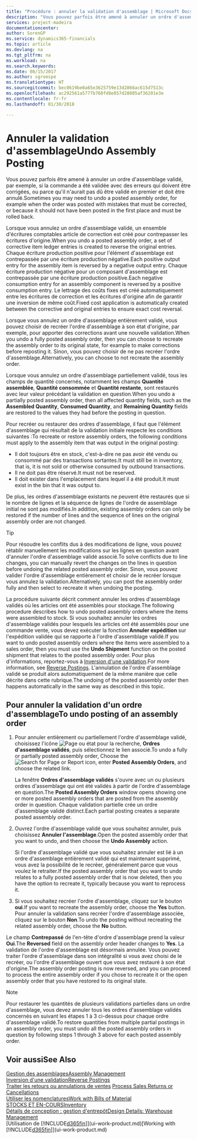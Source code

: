 ```yaml
---
title: "Procédure : annuler la validation d'assemblage | Microsoft Docs"
description: "Vous pouvez parfois être amené à annuler un ordre d'assemblage validé, par exemple, si la commande a été validée avec des erreurs qui doivent être corrigées, ou parce qu'il n'aurait pas dû être validé en premier et doit être annulé."
services: project-madeira
documentationcenter: 
author: SorenGP
ms.service: dynamics365-financials
ms.topic: article
ms.devlang: na
ms.tgt_pltfrm: na
ms.workload: na
ms.search.keywords: 
ms.date: 08/15/2017
ms.author: sgroespe
ms.translationtype: HT
ms.sourcegitcommit: bec0619be0a65e3625759e13d2866ac615d7513c
ms.openlocfilehash: ac292561a5777b760fd8e857d28085af36201e3e
ms.contentlocale: fr-fr
ms.lasthandoff: 01/30/2018

---
```

# <a name="undo-assembly-posting"></a><span data-ttu-id="dedea-103">Annuler la validation d'assemblage</span><span class="sxs-lookup"><span data-stu-id="dedea-103">Undo Assembly Posting</span></span>
<span data-ttu-id="dedea-104">Vous pouvez parfois être amené à annuler un ordre d'assemblage validé, par exemple, si la commande a été validée avec des erreurs qui doivent être corrigées, ou parce qu'il n'aurait pas dû être validé en premier et doit être annulé.</span><span class="sxs-lookup"><span data-stu-id="dedea-104">Sometimes you may need to undo a posted assembly order, for example when the order was posted with mistakes that must be corrected, or because it should not have been posted in the first place and must be rolled back.</span></span>

<span data-ttu-id="dedea-105">Lorsque vous annulez un ordre d'assemblage validé, un ensemble d'écritures comptables article de correction est créé pour contrepasser les écritures d'origine.</span><span class="sxs-lookup"><span data-stu-id="dedea-105">When you undo a posted assembly order, a set of corrective item ledger entries is created to reverse the original entries.</span></span> <span data-ttu-id="dedea-106">Chaque écriture production positive pour l'élément d'assemblage est contrepassée par une écriture production négative.</span><span class="sxs-lookup"><span data-stu-id="dedea-106">Each positive output entry for the assembly item is reversed by a negative output entry.</span></span> <span data-ttu-id="dedea-107">Chaque écriture production négative pour un composant d'assemblage est contrepassée par une écriture production positive.</span><span class="sxs-lookup"><span data-stu-id="dedea-107">Each negative consumption entry for an assembly component is reversed by a positive consumption entry.</span></span> <span data-ttu-id="dedea-108">Le lettrage des coûts fixes est créé automatiquement entre les écritures de correction et les écritures d'origine afin de garantir une inversion de même coût.</span><span class="sxs-lookup"><span data-stu-id="dedea-108">Fixed cost application is automatically created between the corrective and original entries to ensure exact cost reversal.</span></span>  

<span data-ttu-id="dedea-109">Lorsque vous annulez un ordre d'assemblage entièrement validé, vous pouvez choisir de recréer l'ordre d'assemblage à son état d'origine, par exemple, pour apporter des corrections avant une nouvelle validation.</span><span class="sxs-lookup"><span data-stu-id="dedea-109">When you undo a fully posted assembly order, then you can choose to recreate the assembly order to its original state, for example to make corrections before reposting it.</span></span> <span data-ttu-id="dedea-110">Sinon, vous pouvez choisir de ne pas recréer l'ordre d'assemblage.</span><span class="sxs-lookup"><span data-stu-id="dedea-110">Alternatively, you can choose to not recreate the assembly order.</span></span>  

<span data-ttu-id="dedea-111">Lorsque vous annulez un ordre d'assemblage partiellement validé, tous les champs de quantité concernés, notamment les champs **Quantité assemblée**, **Quantité consommée** et **Quantité restante**, sont restaurés avec leur valeur précédant la validation en question.</span><span class="sxs-lookup"><span data-stu-id="dedea-111">When you undo a partially posted assembly order, then all affected quantity fields, such as the **Assembled Quantity**, **Consumed Quantity**, and **Remaining Quantity** fields are restored to the values they had before the posting in question.</span></span>  

<span data-ttu-id="dedea-112">Pour recréer ou restaurer des ordres d'assemblage, il faut que l'élément d'assemblage qui résultait de la validation initiale respecte les conditions suivantes :</span><span class="sxs-lookup"><span data-stu-id="dedea-112">To recreate or restore assembly orders, the following conditions must apply to the assembly item that was output in the original posting:</span></span>  

-   <span data-ttu-id="dedea-113">Il doit toujours être en stock, c'est-à-dire ne pas avoir été vendu ou consommé par des transactions sortantes.</span><span class="sxs-lookup"><span data-stu-id="dedea-113">It must still be in inventory, that is, it is not sold or otherwise consumed by outbound transactions.</span></span>  
-   <span data-ttu-id="dedea-114">Il ne doit pas être réservé.</span><span class="sxs-lookup"><span data-stu-id="dedea-114">It must not be reserved.</span></span>  
-   <span data-ttu-id="dedea-115">Il doit exister dans l'emplacement dans lequel il a été produit.</span><span class="sxs-lookup"><span data-stu-id="dedea-115">It must exist in the bin that it was output to.</span></span>  

<span data-ttu-id="dedea-116">De plus, les ordres d'assemblage existants ne peuvent être restaurés que si le nombre de lignes et la séquence de lignes de l'ordre de assemblage initial ne sont pas modifiés.</span><span class="sxs-lookup"><span data-stu-id="dedea-116">In addition, existing assembly orders can only be restored if the number of lines and the sequence of lines on the original assembly order are not changed.</span></span>  

> [!TIP]  
>  <span data-ttu-id="dedea-117">Pour résoudre les conflits dus à des modifications de ligne, vous pouvez rétablir manuellement les modifications sur les lignes en question avant d'annuler l'ordre d'assemblage validé associé.</span><span class="sxs-lookup"><span data-stu-id="dedea-117">To solve conflicts due to line changes, you can manually revert the changes on the lines in question before undoing the related posted assembly order.</span></span> <span data-ttu-id="dedea-118">Sinon, vous pouvez valider l'ordre d'assemblage entièrement et choisir de le recréer lorsque vous annulez la validation.</span><span class="sxs-lookup"><span data-stu-id="dedea-118">Alternatively, you can post the assembly order fully and then select to recreate it when undoing the posting.</span></span>  

<span data-ttu-id="dedea-119">La procédure suivante décrit comment annuler les ordres d'assemblage validés où les articles ont été assemblés pour stockage.</span><span class="sxs-lookup"><span data-stu-id="dedea-119">The following procedure describes how to undo posted assembly orders where the items were assembled to stock.</span></span> <span data-ttu-id="dedea-120">Si vous souhaitez annuler les ordres d'assemblage validés pour lesquels les articles ont été assemblés pour une commande vente, vous devez exécuter la fonction **Annuler expédition** sur l'expédition validée qui se rapporte à l'ordre d'assemblage validé.</span><span class="sxs-lookup"><span data-stu-id="dedea-120">If you want to undo posted assembly orders where the items were assembled to a sales order, then you must use the **Undo Shipment** function on the posted shipment that relates to the posted assembly order.</span></span> <span data-ttu-id="dedea-121">Pour plus d'informations, reportez-vous à [Inversion d'une validation](finance-how-reverse-journal-posting.md).</span><span class="sxs-lookup"><span data-stu-id="dedea-121">For more information, see [Reverse Postings](finance-how-reverse-journal-posting.md).</span></span> <span data-ttu-id="dedea-122">L'annulation de l'ordre d'assemblage validé se produit alors automatiquement de la même manière que celle décrite dans cette rubrique.</span><span class="sxs-lookup"><span data-stu-id="dedea-122">The undoing of the posted assembly order then happens automatically in the same way as described in this topic.</span></span>  

## <a name="to-undo-posting-of-an-assembly-order"></a><span data-ttu-id="dedea-123">Pour annuler la validation d'un ordre d'assemblage</span><span class="sxs-lookup"><span data-stu-id="dedea-123">To undo posting of an assembly order</span></span>  
1.  <span data-ttu-id="dedea-124">Pour annuler entièrement ou partiellement l'ordre d'assemblage validé, choisissez l'icône ![Page ou état pour la recherche](media/ui-search/search_small.png " icône Page ou état pour la recherche"), **Ordres d'assemblage validés**, puis sélectionnez le lien associé.</span><span class="sxs-lookup"><span data-stu-id="dedea-124">To undo a fully or partially posted assembly order, Choose the ![Search for Page or Report](media/ui-search/search_small.png "Search for Page or Report icon") icon, enter **Posted Assembly Orders**, and choose the related link.</span></span>  

    <span data-ttu-id="dedea-125">La fenêtre **Ordres d'assemblage validés** s'ouvre avec un ou plusieurs ordres d'assemblage qui ont été validés à partir de l'ordre d'assemblage en question.</span><span class="sxs-lookup"><span data-stu-id="dedea-125">The **Posted Assembly Orders** window opens showing one or more posted assembly orders that are posted from the assembly order in question.</span></span> <span data-ttu-id="dedea-126">Chaque validation partielle crée un ordre d'assemblage validé distinct.</span><span class="sxs-lookup"><span data-stu-id="dedea-126">Each partial posting creates a separate posted assembly order.</span></span>  
2.  <span data-ttu-id="dedea-127">Ouvrez l'ordre d'assemblage validé que vous souhaitez annuler, puis choisissez **Annuler l'assemblage**.</span><span class="sxs-lookup"><span data-stu-id="dedea-127">Open the posted assembly order that you want to undo, and then choose the **Undo Assembly** action.</span></span>  

    <span data-ttu-id="dedea-128">Si l'ordre d'assemblage validé que vous souhaitez annuler est lié à un ordre d'assemblage entièrement validé qui est maintenant supprimé, vous avez la possibilité de le recréer, généralement parce que vous voulez le retraiter.</span><span class="sxs-lookup"><span data-stu-id="dedea-128">If the posted assembly order that you want to undo relates to a fully posted assembly order that is now deleted, then you have the option to recreate it, typically because you want to reprocess it.</span></span>  
3.  <span data-ttu-id="dedea-129">Si vous souhaitez recréer l'ordre d'assemblage, cliquez sur le bouton **oui**.</span><span class="sxs-lookup"><span data-stu-id="dedea-129">If you want to recreate the assembly order, choose the **Yes** button.</span></span> <span data-ttu-id="dedea-130">Pour annuler la validation sans recréer l'ordre d'assemblage associée, cliquez sur le bouton **Non**.</span><span class="sxs-lookup"><span data-stu-id="dedea-130">To undo the posting without recreating the related assembly order, choose the **No** button.</span></span>  

<span data-ttu-id="dedea-131">Le champ **Contrepassé** de l'en\-tête d'ordre d'assemblage prend la valeur **Oui**.</span><span class="sxs-lookup"><span data-stu-id="dedea-131">The **Reversed** field on the assembly order header changes to **Yes**.</span></span> <span data-ttu-id="dedea-132">La validation de l'ordre d'assemblage est désormais annulée. Vous pouvez traiter l'ordre d'assemblage dans son intégralité si vous avez choisi de le recréer, ou l'ordre d'assemblage ouvert que vous avez restauré à son état d'origine.</span><span class="sxs-lookup"><span data-stu-id="dedea-132">The assembly order posting is now reversed, and you can proceed to process the entire assembly order if you chose to recreate it or the open assembly order that you have restored to its original state.</span></span>  

> [!NOTE]  
>  <span data-ttu-id="dedea-133">Pour restaurer les quantités de plusieurs validations partielles dans un ordre d'assemblage, vous devez annuler tous les ordres d'assemblage validés concernés en suivant les étapes 1 à 3 ci-dessus pour chaque ordre d'assemblage validé.</span><span class="sxs-lookup"><span data-stu-id="dedea-133">To restore quantities from multiple partial postings in an assembly order, you must undo all the posted assembly orders in question by following steps 1 through 3 above for each posted assembly order.</span></span>  

## <a name="see-also"></a><span data-ttu-id="dedea-134">Voir aussi</span><span class="sxs-lookup"><span data-stu-id="dedea-134">See Also</span></span>  
[<span data-ttu-id="dedea-135">Gestion des assemblages</span><span class="sxs-lookup"><span data-stu-id="dedea-135">Assembly Management</span></span>](assembly-assemble-items.md)  
[<span data-ttu-id="dedea-136">Inversion d'une validation</span><span class="sxs-lookup"><span data-stu-id="dedea-136">Reverse Postings</span></span>](finance-how-reverse-journal-posting.md)  
<span data-ttu-id="dedea-137">[Traiter les retours ou annulations de ventes](sales-how-process-sales-returns-cancellations.md)  </span><span class="sxs-lookup"><span data-stu-id="dedea-137">[Process Sales Returns or Cancellations](sales-how-process-sales-returns-cancellations.md)  </span></span>  
[<span data-ttu-id="dedea-138">Utiliser les nomenclatures</span><span class="sxs-lookup"><span data-stu-id="dedea-138">Work with Bills of Material</span></span>](inventory-how-work-BOMs.md)  
[<span data-ttu-id="dedea-139">STOCKS ET EN-COURS</span><span class="sxs-lookup"><span data-stu-id="dedea-139">Inventory</span></span>](inventory-manage-inventory.md)  
[<span data-ttu-id="dedea-140">Détails de conception : gestion d'entrepôt</span><span class="sxs-lookup"><span data-stu-id="dedea-140">Design Details: Warehouse Management</span></span>](design-details-warehouse-management.md)  
<span data-ttu-id="dedea-141">[Utilisation de [!INCLUDE[d365fin](includes/d365fin_md.md)]](ui-work-product.md)</span><span class="sxs-lookup"><span data-stu-id="dedea-141">[Working with [!INCLUDE[d365fin](includes/d365fin_md.md)]](ui-work-product.md)</span></span>

